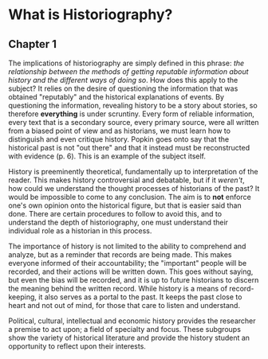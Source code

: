 # **What is Historiography?**
## Chapter 1
The implications of historiography are simply defined in this phrase: *the relationship between the methods of getting reputable information about history and the different ways of doing so*. How does this apply to the subject? It relies on the desire of questioning the information that was obtained "reputably" and the historical explanations of events. By questioning the information, revealing history to be a story about stories, so therefore **everything** is under scruntiny. Every form of reliable information, every text that is a secondary source, every primary source, were all written from a biased point of view and as historians, we must learn how to distinguish and even critique history. Popkin goes onto say that the historical past is not "out there" and that it instead must be reconstructed with evidence (p. 6). This is an example of the subject itself. 

History is preeminently theoretical, fundamentally up to interpretation of the reader. This makes history controversial and debatable, but if it *weren't*, how could we understand the thought processes of historians of the past? It would be impossible to come to any conclusion. The aim is to **not** enforce one's own opinion onto the historical figure, but that is easier said than done. There are certain procedures to follow to avoid this, and to understand the depth of historiography, one must understand their individual role as a historian in this process. 

The importance of history is not limited to the ability to comprehend and analyze, but as a reminder that records are being made. This makes everyone informed of their accountability; the "important" people will be recorded, and their actions will be written down. This goes without saying, but even the bias will be recorded, and it is up to future historians to discern the meaning behind the written record. While history is a means of record-keeping, it also serves as a portal to the past. It keeps the past close to heart and not out of mind, for those that care to listen and understand.

Political, cultural, intellectual and economic history provides the researcher a premise to act upon; a field of specialty and focus. These subgroups show the variety of historical literature and provide the history student an opportunity to reflect upon their interests. 

